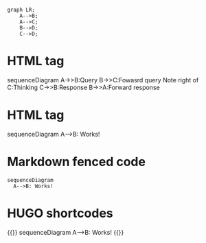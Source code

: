```mermaid
graph LR;
    A-->B;
    A-->C;
    B-->D;
    C-->D;
```

HTML tag
===
<div class="mermaid">
sequenceDiagram
A->>B:Query
B->>C:Fowasrd query
Note right of C:Thinking
C->>B:Response
B->>A:Forward response
</div>

HTML tag
===
<div class="mermaid">
  sequenceDiagram A-->B: Works!
</div>

Markdown fenced code
===
```mermaid
sequenceDiagram
  A-->B: Works!
```
HUGO shortcodes
===
{{<mermaid attr="val">}} sequenceDiagram A-->B: Works! {{</mermaid>}}